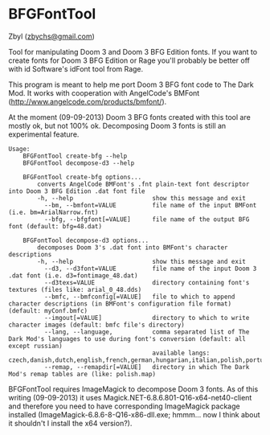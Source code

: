 BFGFontTool
===========

Zbyl (zbychs@gmail.com)

Tool for manipulating Doom 3 and Doom 3 BFG Edition fonts.
If you want to create fonts for Doom 3 BFG Edition or Rage you'll probably be better off with id Software's idFont tool from Rage.

This program is meant to help me port Doom 3 BFG font code to The Dark Mod.
It works with cooperation with AngelCode's BMFont (http://www.angelcode.com/products/bmfont/).

At the moment (09-09-2013) Doom 3 BFG fonts created with this tool are mostly ok, but not 100% ok.
Decomposing Doom 3 fonts is still an experimental feature.

	Usage:
		BFGFontTool create-bfg --help
		BFGFontTool decompose-d3 --help
	
		BFGFontTool create-bfg options...
			converts AngelCode BMFont's .fnt plain-text font descriptor into Doom 3 BFG Edition .dat font file
			-h, --help                 		show this message and exit
			  --bm, --bmfont=VALUE   		file name of the input BMFont (i.e. bm=ArialNarrow.fnt)
			  --bfg, --bfgfont[=VALUE]		file name of the output BFG font (default: bfg=48.dat)
	
		BFGFontTool decompose-d3 options...
			decomposes Doom 3's .dat font into BMFont's character descriptions
			-h, --help                 		show this message and exit
			  --d3, --d3font=VALUE   		file name of the input Doom 3 .dat font (i.e. d3=fontimage_48.dat)
			  --d3texs=VALUE         		directory containing font's textures (files like: arial_0_48.dds)
			  --bmfc, --bmfconfig[=VALUE]	file to which to append character descriptions (in BMFont's configuration file format) (default: myConf.bmfc)
			  --imgout[=VALUE]       		directory to which to write character images (default: bmfc file's directory)
			  --lang, --language,    		comma separated list of The Dark Mod's languages to use during font's conversion (default: all except russian)
											available langs: czech,danish,dutch,english,french,german,hungarian,italian,polish,portuguese,slovak,spanish,russian
			  --remap, --remapdir[=VALUE]	directory in which The Dark Mod's remap tables are (like: polish.map)

BFGFontTool requires ImageMagick to decompose Doom 3 fonts.
As of this writing (09-09-2013) it uses Magick.NET-6.8.6.801-Q16-x64-net40-client and therefore you need to have corresponding
ImageMagick package installed (ImageMagick-6.8.6-8-Q16-x86-dll.exe; hmmm... now I think about it shouldn't I install the x64 version?).

